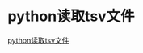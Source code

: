 # python读取tsv文件
[python读取tsv文件](https://aiwithcloud.com/2021/08/03/python%e8%af%bb%e5%8f%96tsv%e6%96%87%e4%bb%b6/)